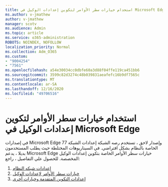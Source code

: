 ```yaml
---
title: استخدام خيارات سطر الأوامر لتكوين إعدادات الوكيل في Microsoft Edge
ms.author: v-jmathew
author: v-jmathew
manager: scotv
ms.audience: Admin
ms.topic: article
ms.service: o365-administration
ROBOTS: NOINDEX, NOFOLLOW
localization_priority: Normal
ms.collection: Adm_O365
ms.custom:
- "9004254"
- "7561"
ms.openlocfilehash: a54e30034cc0dbfe60a3d88f04ffe119ca451bb6
ms.sourcegitcommit: 3599c82d3274c48b039831aeafefc16b9df7565c
ms.translationtype: MT
ms.contentlocale: ar-SA
ms.lasthandoff: 12/16/2020
ms.locfileid: "49706516"
---
```

# <a name="use-command-line-options-to-configure-proxy-settings-in-microsoft-edge"></a>استخدام خيارات سطر الأوامر لتكوين إعدادات الوكيل في Microsoft Edge

في إصدارات Microsoft Edge 77 وإصدار لاحق ، تستخدم رصه الشبكة إعدادات الشبكة الخاصة بالنظام بشكل افتراضي. في السيناريوهات المختلطة حيث يطلب المستخدمون بديلا ، يدعم Microsoft Edge خيارات سطر الأوامر الخاصة بتكوين إعدادات الوكيل المخصصة. للحصول علي التفاصيل ، راجع:

1. [إعدادات شبكه النظام](https://go.microsoft.com/fwlink/?linkid=2133962)
2. [خيارات سطر الأوامر لإعدادات الوكيل](https://go.microsoft.com/fwlink/?linkid=2134292)
3. [إعدادات التكوين المتقدمة وخيارات أخرى](https://go.microsoft.com/fwlink/?linkid=2134293)
